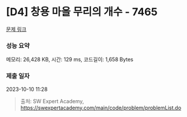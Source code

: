 # [D4] 창용 마을 무리의 개수 - 7465 

[문제 링크](https://swexpertacademy.com/main/code/problem/problemDetail.do?contestProbId=AWngfZVa9XwDFAQU) 

### 성능 요약

메모리: 26,428 KB, 시간: 129 ms, 코드길이: 1,658 Bytes

### 제출 일자

2023-10-10 11:28



> 출처: SW Expert Academy, https://swexpertacademy.com/main/code/problem/problemList.do
